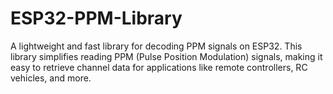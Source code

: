 # ESP32-PPM-Library
A lightweight and fast library for decoding PPM signals on ESP32.
This library simplifies reading PPM (Pulse Position Modulation) signals, making it easy to retrieve channel data for applications like remote controllers, RC vehicles, and more.
